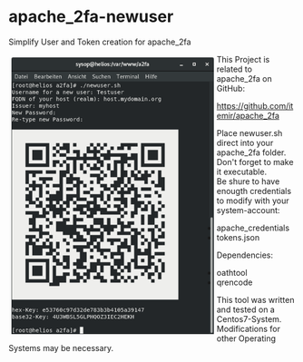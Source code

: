 # apache_2fa-newuser
Simplify User and Token creation for apache_2fa

<img src='https://raw.githubusercontent.com/peedy2495/apache_2fa-newuser/master/newuser.png' align='left' width='357' height='488' hspace='5' vspace='5'>

This Project is related to apache_2fa on GitHub:

  https://github.com/itemir/apache_2fa

Place newuser.sh direct into your apache_2fa folder.  
Don't forget to make it executable.  
Be shure to have enougth credentials to modify   with your system-account: 
  - apache_credentials
  - tokens.json

Dependencies:
  - oathtool
  - qrencode

This tool was written and tested on a Centos7-System.  
Modifications for other Operating Systems may be necessary.

